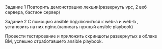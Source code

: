 Задание 1
Повторить демонстрацию лекции(развернуть vpc, 2 веб сервера, бастион сервер)

Задание 2
С помощью ansible подключиться к web-a и web-b , установить на них nginx.(написать нужный ansible playbook)

Провести тестирование и приложить скриншоты развернутых в облаке ВМ, успешно отработавшего ansible playbook.
